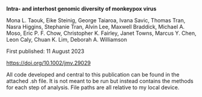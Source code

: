 **Intra- and interhost genomic diversity of monkeypox virus**

Mona L. Taouk, Eike Steinig, George Taiaroa, Ivana Savic, Thomas Tran, Nasra Higgins, Stephanie Tran, Alvin Lee, Maxwell Braddick, Michael A. Moso, Eric P. F. Chow, Christopher K. Fairley, Janet Towns, Marcus Y. Chen, Leon Caly, Chuan K. Lim, Deborah A. Williamson 

First published: 11 August 2023 

https://doi.org/10.1002/jmv.29029

All code developed and central to this publication can be found in the attached .sh file. It is not meant to be run but instead contains the methods for each step of analysis. File paths are all relative to my local device. 


